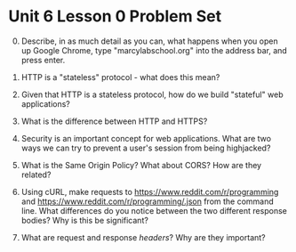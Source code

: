 # Unit 6 Lesson 0 Problem Set

0. Describe, in as much detail as you can, what happens when you open up Google Chrome, type "marcylabschool.org" into the address bar, and press enter.

1. HTTP is a "stateless" protocol - what does this mean?

2. Given that HTTP is a stateless protocol, how do we build "stateful" web applications?

3. What is the difference between HTTP and HTTPS?

4. Security is an important concept for web applications. What are two ways we can try to prevent a user's session from being highjacked?

5. What is the Same Origin Policy? What about CORS? How are they related?

6. Using cURL, make requests to https://www.reddit.com/r/programming and https://www.reddit.com/r/programming/.json from the command line. What differences do you notice between the two different response bodies? Why is this be significant?

7. What are request and response _headers_? Why are they important?
